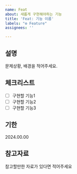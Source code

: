 ```yaml
---
name: Feat
about: 새롭게 구현해야하는 기능
title: 'Feat: 기능 이름'
labels: "⚙️ Feature"
assignees: ''

---
```


## 설명
문제상황, 배경을 적어주세요.


## 체크리스트
- [ ] 구현할 기능1
- [ ] 구현할 기능2
- [ ] 구현할 기능3

## 기한
2024.00.00

## 참고자료
참고할만한 자료가 있다면 적어주세요
